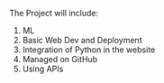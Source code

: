 The Project will include:
1. ML
2. Basic Web Dev and Deployment
3. Integration of Python in the website
4. Managed on GitHub
5. Using APIs
